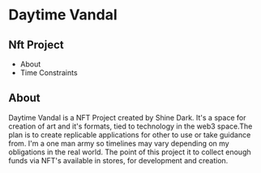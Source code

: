 # Daytime Vandal

## Nft Project

- About
- Time Constraints

## About

Daytime Vandal is a NFT Project created by Shine Dark. It's a space
for creation of art and it's formats, tied to technology in the web3
space.The plan is to create replicable applications for other to use
or take guidance from. I'm a one man army so timelines may vary
depending on my obligations in the real world. The point of this
project it to collect enough funds via NFT's available in stores, for
development and creation.
